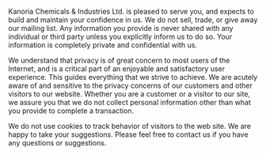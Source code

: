 Kanoria Chemicals & Industries Ltd. is pleased to serve you, and expects to build and maintain your confidence in us. We do not sell, trade, or give away our mailing list. Any information you provide is never shared with any individual or third party unless you explicitly inform us to do so. Your information is completely private and confidential with us.

We understand that privacy is of great concern to most users of the Internet, and is a critical part of an enjoyable and satisfactory user experience. This guides everything that we strive to achieve. We are acutely aware of and sensitive to the privacy concerns of our customers and other visitors to our website. Whether you are a customer or a visitor to our site, we assure you that we do not collect personal information other than what you provide to complete a transaction.

We do not use cookies to track behavior of visitors to the web site. We are happy to take your suggestions. Please feel free to contact us if you have any questions or suggestions.
